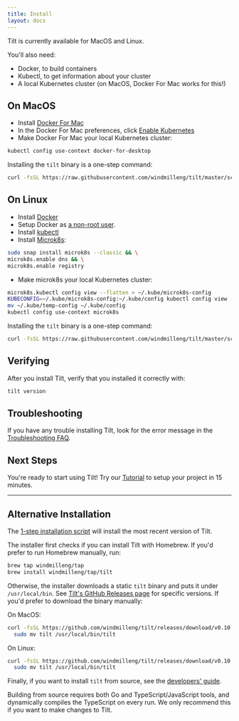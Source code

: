 ```yaml
---
title: Install
layout: docs
---
```


Tilt is currently available for MacOS and Linux.

You'll also need:

- Docker, to build containers
- Kubectl, to get information about your cluster
- A local Kubernetes cluster (on MacOS, Docker For Mac works for this!)

On MacOS
--------

- Install [Docker For Mac](https://docs.docker.com/docker-for-mac/install/)
- In the Docker For Mac preferences, click [Enable Kubernetes](https://docs.docker.com/docker-for-mac/#kubernetes)
- Make Docker For Mac your local Kubernetes cluster:

```bash
kubectl config use-context docker-for-desktop
```

Installing the `tilt` binary is a one-step command:

```bash
curl -fsSL https://raw.githubusercontent.com/windmilleng/tilt/master/scripts/install.sh | bash
```

On Linux
--------

- Install [Docker](https://docs.docker.com/install/)
- Setup Docker as [a non-root user](https://docs.docker.com/install/linux/linux-postinstall/).
- Install [kubectl](https://kubernetes.io/docs/tasks/tools/install-kubectl/)
- Install [Microk8s](https://microk8s.io/):

```bash
sudo snap install microk8s --classic && \
microk8s.enable dns && \
microk8s.enable registry
```

- Make microk8s your local Kubernetes cluster:

```bash
microk8s.kubectl config view --flatten > ~/.kube/microk8s-config
KUBECONFIG=~/.kube/microk8s-config:~/.kube/config kubectl config view --flatten > ~/.kube/temp-config
mv ~/.kube/temp-config ~/.kube/config
kubectl config use-context microk8s
```

Installing the `tilt` binary is a one-step command:

```bash
curl -fsSL https://raw.githubusercontent.com/windmilleng/tilt/master/scripts/install.sh | bash
```

Verifying
---------

After you install Tilt, verify that you installed it correctly with:

```bash
tilt version
```

Troubleshooting
---------------

If you have any trouble installing Tilt, look for the error message in the
[Troubleshooting FAQ](faq.html#Troubleshooting).


Next Steps
----------

You're ready to start using Tilt! Try our [Tutorial](tutorial.html) to setup your project in 15 minutes.

---

Alternative Installation
------------------------

The [1-step installation script](https://github.com/windmilleng/tilt/blob/master/scripts/install.sh)
will install the most recent version of Tilt.

The installer first checks if you can install Tilt with Homebrew. If you'd prefer
to run Homebrew manually, run:

```bash
brew tap windmilleng/tap
brew install windmilleng/tap/tilt
```

Otherwise, the installer downloads a static `tilt` binary and puts it under `/usr/local/bin`.
See [Tilt's GitHub Releases page](https://github.com/windmilleng/tilt/releases) for specific versions.
If you'd prefer to download the binary manually:

On MacOS:

```bash
curl -fsSL https://github.com/windmilleng/tilt/releases/download/v0.10.3/tilt.0.10.3.mac.x86_64.tar.gz | tar -xzv tilt && \
  sudo mv tilt /usr/local/bin/tilt
```

On Linux:

```bash
curl -fsSL https://github.com/windmilleng/tilt/releases/download/v0.10.3/tilt.0.10.3.linux.x86_64.tar.gz | tar -xzv tilt && \
  sudo mv tilt /usr/local/bin/tilt
```

Finally, if you want to install `tilt` from source, see the [developers'
guide](https://github.com/windmilleng/tilt/blob/master/DEVELOPING.md).

Building from source requires both Go and TypeScript/JavaScript tools, and
dynamically compiles the TypeScript on every run. We only recommend this if you
want to make changes to Tilt.
